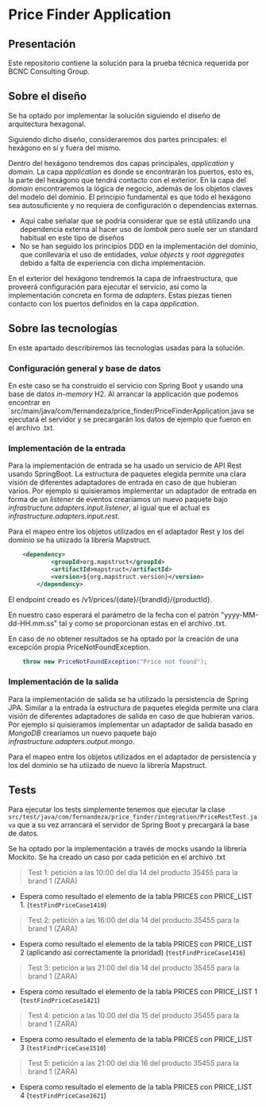 # Price Finder Application

## Presentación
Este repositorio contiene la solución para la prueba técnica requerida por BCNC Consulting Group. 

## Sobre el diseño

Se ha optado por implementar la solución siguiendo el diseño de arquitectura hexagonal.

Siguiendo dicho diseño, consideraremos dos partes principales: el hexágono en sí y fuera del mismo.

Dentro del hexágono tendremos dos capas principales, *application* y *domain*. La capa *application* es donde se encontrarán los puertos, esto es, la parte del hexágono que tendrá contacto con el exterior. En la capa del *domain* encontraremos la lógica de negocio, además de los objetos claves del modelo del dominio. El principio fundamental es que todo el hexágono sea autosuficiente y no requiera de configuración o dependencias externas.
- Aquí cabe señalar que se podría considerar que se está utilizando una dependencia externa al hacer uso de *lombok* pero suele ser un standard habitual en este tipo de diseños
- No se han seguido los principios DDD en la implementación del dominio, que conllevaría el uso de entidades, *value objects* y *root aggregates* debido a falta de experiencia con dicha implementación.

En el exterior del hexágono tendremos la capa de infraestructura, que proveerá configuración para ejecutar el servicio, así como la implementación concreta en forma de *adapters*. Estas piezas tienen contacto con los puertos definidos en la capa *application*.

## Sobre las tecnologías

En este apartado describiremos las tecnologías usadas para la solución.

### Configuración general y base de datos

En este caso se ha construido el servicio con Spring Boot y usando una base de datos *in-memory* H2.
Al arrancar la applicación que podemos encontrar en `src/main/java/com/fernandeza/price_finder/PriceFinderApplication.java se ejecutará el servidor y se precargarán los datos de ejemplo que fueron en el archivo .txt.

### Implementación de la entrada

Para la implementación de entrada se ha usado un servicio de API Rest usando SpringBoot.
La estructura de paquetes elegida permite una clara visión de diferentes adaptadores de entrada en caso de que hubieran varios.
Por ejemplo si quisieramos implementar un adaptador de entrada en forma de un *listener* de eventos crearíamos un nuevo paquete bajo *infrastructure.adapters.input.listener*, al igual que el actual es *infrastructure.adapters.input.rest*.

Para el mapeo entre los objetos utilizados en el adaptador Rest y los del dominio se ha utiizado la librería Mapstruct.

```xml
	<dependency>
            <groupId>org.mapstruct</groupId>
            <artifactId>mapstruct</artifactId>
            <version>${org.mapstruct.version}</version>
        </dependency>
```

El endpoint creado es <a>/v1/prices/{date}/{brandId}/{productId}</a>.

En nuestro caso esperará el parámetro de la fecha con el patrón "yyyy-MM-dd-HH.mm.ss" tal y como se proporcionan estas en el archivo .txt.

En caso de no obtener resultados se ha optado por la creación de una excepción propia PriceNotFoundException.
```java
	throw new PriceNotFoundException("Price not found");
```

### Implementación de la salida

Para la implementación de salida se ha utilizado la persistencia de Spring JPA.
Similar a la entrada la estructura de paquetes elegida permite una clara visión de diferentes adaptadores de salida en caso de que hubieran varios.
Por ejemplo si quisieramos implementar un adaptador de salida basado en *MongoDB* crearíamos un nuevo paquete bajo *infrastructure.adapters.output.mongo*.

Para el mapeo entre los objetos utilizados en el adaptador de persistencia y los del dominio se ha utiizado de nuevo la librería Mapstruct.

## Tests

Para ejecutar los tests simplemente tenemos que ejecutar la clase `src/test/java/com/fernandeza/price_finder/integration/PriceRestTest.java` que a su vez arrancará el servidor de Spring Boot y precargará la base de datos.

Se ha optado por la implementación a través de mocks usando la librería Mockito. Se ha creado un caso por cada petición en el archivo .txt

> Test 1: petición a las 10:00 del día 14 del producto 35455   para la brand 1 (ZARA)

- Espera como resultado el elemento de la tabla PRICES con PRICE_LIST 1. (`testFindPriceCase1410`)

> Test 2: petición a las 16:00 del día 14 del producto 35455   para la brand 1 (ZARA)

- Espera como resultado el elemento de la tabla PRICES con PRICE_LIST 2 (aplicando así correctamente la prioridad) (`testFindPriceCase1416`)

> Test 3: petición a las 21:00 del día 14 del producto 35455   para la brand 1 (ZARA)

- Espera como resultado el elemento de la tabla PRICES con PRICE_LIST 1 (`testFindPriceCase1421`)

> Test 4: petición a las 10:00 del día 15 del producto 35455   para la brand 1 (ZARA)

- Espera como resultado el elemento de la tabla PRICES con PRICE_LIST 3 (`testFindPriceCase1510`)

> Test 5: petición a las 21:00 del día 16 del producto 35455   para la brand 1 (ZARA)

- Espera como resultado el elemento de la tabla PRICES con PRICE_LIST 4 (`testFindPriceCase1621`)